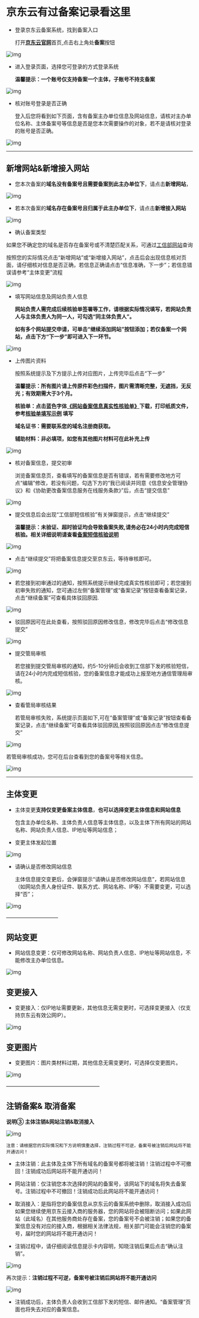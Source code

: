 # 京东云有过备案记录看这里

- 登录京东云备案系统，找到备案入口

  打开[**京东云官网**](https://www.jdcloud.com/)首页,点击右上角处**备案**按钮

![img](../../../../../image/ICP-License-Service/20221026-pic/1-jdcloud-website.png)

- 进入登录页面，选择您可登录的方式登录系统

  **温馨提示：一个账号仅支持备案一个主体，子账号不持支备案**

![img](../../../../../image/ICP-License-Service/20221026-pic/2-jdcloud-login.png)

- 核对账号登录是否正确
 
  登入后您将看到如下页面，含有备案主办单位信息及网站信息，请核对主办单位名称、主体备案号等信息是否是您本次需要操作的对象，若不是请核对登录的账号是否正确。

![img](../../../../../image/ICP-License-Service/20221026-pic/13-complete.png)

____________


## **新增网站&新增接入网站**

- 您本次备案的**域名没有备案号且需要备案到此主办单位下**，请点击**新增网站**，
  
![img](../../../../../image/ICP-License-Service/20221026-pic/1-addweb.png)

- 若本次备案的**域名存在备案号且归属于此主办单位下**，请点击**新增接入网站**
  
![img](../../../../../image/ICP-License-Service/20221026-pic/2-Access.png)
  

- 确认备案类型

 如果您不确定您的域名是否存在备案号或不清楚匹配关系，可通过[工信部网站](https://beian.miit.gov.cn/#/Integrated/index)查询

 按照您的实际情况点击“新增网站”或“新增接入网站”，点击后会出现信息核对页面，请仔细核对信息是否正确，若信息正确请点击“信息准确，下一步”；若信息错误请参考“主体变更”流程

![img](../../../../../image/ICP-License-Service/New-beian/pic-2.png)

- 填写网站信息及网站负责人信息

  **网站负责人需完成后续核验单签署等工作，请根据实际情况填写，若网站负责人与主体负责人为同一人，可勾选“同主体负责人”。**

  **如有多个网站提交申请，可单击“继续添加网站”按钮添加；若仅备案一个网站，点击下方“下一步”即可进入下一环节。**

![img](../../../../../image/ICP-License-Service/20221026-pic/6-website.png)  

- 上传图片资料

  按照系统提示及下方提示上传对应图片，上传完毕后点击“下一步”

  **温馨提示：所有图片请上传原件彩色扫描件，图片需清晰完整，无遮挡，无反光；有效期需大于3个月。**

  **核验单：点击蓝色字体[《网站备案信息真实性核验单》](https://docs.jdcloud.com/cn/icp-license-service/check-list-download)下载，打印纸质文件，参考[核验单填写示例](https://docs.jdcloud.com/cn/icp-license-service/quanguo-check-list) 填写**

  **域名证书：需要联系您的域名注册商获取。**

  **辅助材料：非必填项，如您有其他图片材料可在此补充上传**

![img](../../../../../image/ICP-License-Service/20221026-pic/7-pic.png)  

- 核对备案信息，提交初审

  浏览备案信息页，查看填写的备案信息是否有错误，若有需要修改地方可点“编辑”修改，若没有问题，勾选下方的“我已阅读并同意《信息安全管理协议》和《协助更改备案信息服务在线服务条款》”后，点击“提交信息”

![img](../../../../../image/ICP-License-Service/20221026-pic/8-check.png)

- 提交信息后会出现“工信部短信核验”有关弹窗提示，点击“继续提交” 

  **温馨提示：未验证、超时验证均会导致备案失败,请务必在24小时内完成短信核验。相关详细说明请查看[备案短信核验说明](https://docs.jdcloud.com/cn/icp-license-service/recording-sms-verification-instructions)**

![img](../../../../../image/ICP-License-Service/20221026-pic/8-1-tips.png)

- 点击“继续提交”将把备案信息提交至京东云，等待审核即可。

![img](../../../../../image/ICP-License-Service/20221026-pic/9-submit.png)

- 若您接到初审通过的通知，按照系统提示继续完成真实性核验即可；若您接到初审失败的通知，您可通过左侧“备案管理”或“备案记录”按钮查看备案记录，点击“继续备案”可查看具体驳回原因.

![img](../../../../../image/ICP-License-Service/20221026-pic/10-reject.png)

- 驳回原因可在此处查看，按照驳回原因修改信息，修改完毕后点击“修改信息提交”

![img](../../../../../image/ICP-License-Service/20221026-pic/10-1-reasonforrejection.png)

- 提交管局审核

   若您接到提交管局审核的通知，约5-10分钟后会收到工信部下发的核验短信，请在24小时内完成短信核验，您的备案信息才能成功上报至地方通信管理局审核。

![img](../../../../../image/ICP-License-Service/20221026-pic/11-audit.png)

- 查看管局审核结果

  若管局审核失败，系统提示页面如下,可在“备案管理”或“备案记录”按钮查看备案记录，点击“继续备案”可查看具体驳回原因,按照驳回原因点击“修改信息提交”

![img](../../../../../image/ICP-License-Service/20221026-pic/12-RejectionbytheAuthority.png)

   若管局审核成功，您可在后台查看到您的备案号等相关信息。

![img](../../../../../image/ICP-License-Service/20221026-pic/13-complete.png)

____________

## 主体变更

- 主体变更**支持仅变更备案主体信息**，**也可以选择变更主体信息和网站信息**

  包含主办单位名称、主体负责人信息等主体信息，以及主体下所有网站的网站名称、网站负责人信息、IP地址等网站信息；

- 变更主体发起位置

![img](../../../../../image/ICP-License-Service/20221026-pic/.png)

- 请确认是否修改网站信息

  主体信息提交变更后，会弹窗提示“请确认是否修改网站信息”，若网站信息（如网站负责人身份证件、联系方式、网站名称、IP等）不需要变更，可以选择“否”；
  
![img](../../../../../image/ICP-License-Service/20221026-pic/.png)

——————————

## 网站变更

- 网站信息变更：仅可修改网站名称、网站负责人信息、IP地址等网站信息，不能修改主办单位信息。

![img](../../../../../image/ICP-License-Service/20221026-pic/.png)

## 变更接入

- 变更接入：仅IP地址需要更新，其他信息无需变更时，可选择变更接入（仅支持京东云有效公网IP）。

![img](../../../../../image/ICP-License-Service/20221026-pic/.png)

## 变更图片

- 变更图片：图片类材料过期，其他信息无需变更时，可选择仅变更图片。

![img](../../../../../image/ICP-License-Service/20221026-pic/.png)

——————————————————

## 注销备案& 取消备案

**说明③ 主体注销&网站注销&取消接入**

![img](../../../../../image/ICP-License-Service/New-beian/pic-9-1.png)
```
注意：请根据您的实际情况和下方说明慎重选择，注销过程不可逆，备案号被注销后网站将不能开通访问！
```
- 主体注销：此主体及主体下所有域名的备案号都将被注销！注销过程中不可撤回！注销成功后网站将不能开通访问！

- 网站注销：仅注销您本次选择的网站的备案号，该网站下的域名将失去备案号。注销过程中不可撤回！注销成功后此网站将不能开通访问！

- 取消接入：是指将您的备案信息从京东云的备案系统中删除，取消接入成功后如果您继续使用京东云接入商的服务器，您的网站将会被阻断访问；如果此网站（此域名）在其他服务商处存在备案，您的备案号不会被注销；如果您的备案信息没有对应的接入商，根据相关法律法规，相关部门可能会注销您的备案号，届时您的网站将不能开通访问！

- 注销过程中，请仔细阅读信息提示卡内容明，知晓注销后果后点击“确认注销”。

![img](../../../../../image/ICP-License-Service/New-beian/pic-6.png)

再次提示：**注销过程不可逆，备案号被注销后网站将不能开通访问**

![img](../../../../../image/ICP-License-Service/New-beian/pic-7.png)

- 注销成功后，主体负责人会收到工信部下发的短信、邮件通知。“备案管理”页面也将失去对应的备案信息。
